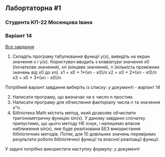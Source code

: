 ## Лабортаторна #1

### Студента КП-22 Мосенцова Івана

### Варіант 14

[Все завдання](https://docs.google.com/document/d/1o_vLeVp8uyXFOgMU2QJkYmw3ZECzCvGkUqLwTud6Sf0/edit)

1.  Складіть програму табулювання функції y(x), виведіть на екран значення x і y(x).
    Користувач вводить з клавіатури значення x0 (початкове значення), xn (кінцеве значення), n (кількість проміжних значень від x0 до xn).
    x1 = x0 + 1*(xn - x0)/n
    x2 = x0 + 2*(xn - x0)/n
    x3 = x0 + 3\*(xn - x0)/n

Потрібний варіант завдання виберіть із списку:
_у документі - варіант 14_

2. Написати програму, що визначає чи є число n простим.
3. Написати програму для обчислення факторіалу числа n та значення x^n.
4. Бібліотека Math містить метод, який дозволяє обчислити тригонометричну функцію sin(x). У даному завданні спочатку припустимо, що цього методу НЕ існує, і напишемо власне наближення sin(x), яке буде реалізована БЕЗ використання бібліотечних методів. Потім, для 10 довільних значень перевіримо результати роботи бібліотечної функції та власної реалізації функції.

У задачі потрібно використати наступну формулу:
_у документі_
